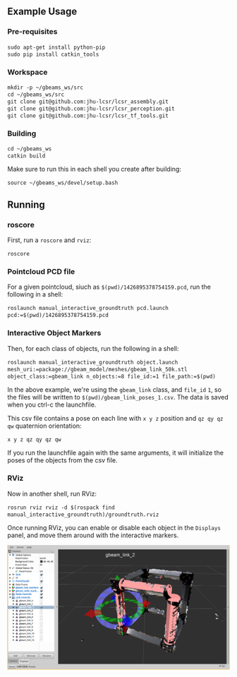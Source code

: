 
## Example Usage

### Pre-requisites

```
sudo apt-get install python-pip
sudo pip install catkin_tools
```

### Workspace

```
mkdir -p ~/gbeams_ws/src
cd ~/gbeams_ws/src
git clone git@github.com:jhu-lcsr/lcsr_assembly.git
git clone git@github.com:jhu-lcsr/lcsr_perception.git
git clone git@github.com:jhu-lcsr/lcsr_tf_tools.git
```

### Building

```
cd ~/gbeams_ws
catkin build
```

Make sure to run this in each shell you create after building:

```
source ~/gbeams_ws/devel/setup.bash
```

## Running

### roscore

First, run a `roscore` and `rviz`:

```
roscore
```

### Pointcloud PCD file

For a given pointcloud, siuch as `$(pwd)/1426895378754159.pcd`, run the following in a shell:
```
roslaunch manual_interactive_groundtruth pcd.launch pcd:=$(pwd)/1426895378754159.pcd
```

### Interactive Object Markers

Then, for each class of objects, run the following in a shell:

```
roslaunch manual_interactive_groundtruth object.launch mesh_uri:=package://gbeam_model/meshes/gbeam_link_50k.stl object_class:=gbeam_link n_objects:=8 file_id:=1 file_path:=$(pwd)
```

In the above example, we're using the `gbeam_link` class, and `file_id` `1`, so
the files will be written to `$(pwd)/gbeam_link_poses_1.csv`. The data is saved
when you ctrl-c the launchfile.

This csv file contains a pose on each line with `x y z` position and `qz qy qz
qw` quaternion orientation:

```
x y z qz qy qz qw
```

If you run the launchfile again with the same arguments, it will initialize the
poses of the objects from the csv file.

### RViz

Now in another shell, run RViz:

```
rosrun rviz rviz -d $(rospack find manual_interactive_groundtruth)/groundtruth.rviz
```

Once running RViz, you can enable or disable each object in the `Displays`
panel, and move them around with the interactive markers.

![doc_scrot](doc_scrot.png)
